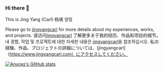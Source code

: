 ### Hi there 👋

This is Jing Yang (Carl) 杨靖 양정

Please go to [jingyangcarl](https://www.jingyangcarl.com) for more details about my experiences, works, and projects.
请访问[jingyangcarl](https://www.jingyangcarl.com) 了解更多关于我的经历、作品和项目的细节。
내 경험, 작업 및 프로젝트에 대한 자세한 내용은 [jingyangcarl](https://www.jingyangcarl.com)을 참조하십시오.
私の経験、作品、プロジェクトの詳細については、[jingyangcarl]（https://www.jingyangcarl.com）にアクセスしてください。

<!--
**jingyangcarl/jingyangcarl** is a ✨ _special_ ✨ repository because its `README.md` (this file) appears on your GitHub profile.

Here are some ideas to get you started:

- 🔭 I’m currently working on ...
- 🌱 I’m currently learning ...
- 👯 I’m looking to collaborate on ...
- 🤔 I’m looking for help with ...
- 💬 Ask me about ...
- 📫 How to reach me: ...
- 😄 Pronouns: ...
- ⚡ Fun fact: ...
-->

[![Anurag's GitHub stats](https://github-readme-stats.vercel.app/api?username=jingyangcarl&count_private=true&theme=dark&show_icons=true)](https://github.com/anuraghazra/github-readme-stats)
